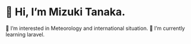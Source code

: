 <h1>👋 Hi, I’m Mizuki Tanaka.</h1>
👀 I’m interested in Meteorology and international situation.
🌱 I’m currently learning laravel.
<!---
Anemoi7838/Anemoi7838 is a ✨ special ✨ repository because its `README.md` (this file) appears on your GitHub profile.
You can click the Preview link to take a look at your changes.
--->
